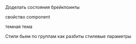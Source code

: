 Доделать состояния
брейкпоинты

свойство component

темная тема


Стили бьем по группам как разбиты стилевые параметры



